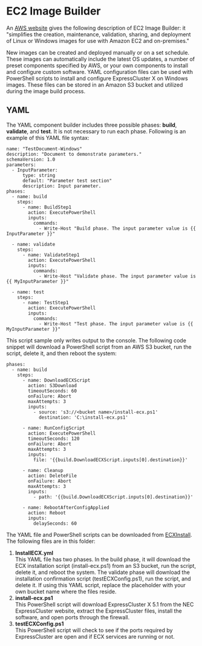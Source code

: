 # EC2 Image Builder
An [AWS website](https://aws.amazon.com/image-builder/faqs/) gives the following description of EC2 Image Builder: it \"simplifies the creation, maintenance, validation, sharing, and deployment of Linux or Windows images for use with Amazon EC2 and on-premises.\"    

New images can be created and deployed manually or on a set schedule. These images can automatically include the latest OS updates, a number of preset components specified by AWS, or your own components to install and configure custom software. YAML configuration files can be used with PowerShell scripts to install and configure ExpressCluster X on Windows images. These files can be stored in an Amazon S3 bucket and utilized during the image build process.

## YAML
The YAML component builder includes three possible phases: **build**, **validate**, and **test**. It is not necessary to run each phase. Following is an example of this YAML file syntax:
```
name: "TestDocument-Windows"
description: "Document to demonstrate parameters."
schemaVersion: 1.0
parameters:
  - InputParameter:
      type: string
      default: "Parameter test section"
      description: Input parameter.
phases:
  - name: build
    steps:
      - name: BuildStep1
        action: ExecutePowerShell
        inputs:
          commands:
            - Write-Host "Build phase. The input parameter value is {{ InputParameter }}"

  - name: validate
    steps:
      - name: ValidateStep1
        action: ExecutePowerShell
        inputs:
          commands:
            - Write-Host "Validate phase. The input parameter value is {{ MyInputParameter }}"

  - name: test
    steps:
      - name: TestStep1
        action: ExecutePowerShell
        inputs:
          commands:
            - Write-Host "Test phase. The input parameter value is {{ MyInputParameter }}"
```
This script sample only writes output to the console. The following code snippet will download a PowerShell script from an AWS S3 bucket, run the script, delete it, and then reboot the system:
```
phases:
  - name: build
    steps:
      - name: DownloadECXScript
        action: S3Download
        timeoutSeconds: 60
        onFailure: Abort
        maxAttempts: 3
        inputs:
          - source: 's3://<bucket name>/install-ecx.ps1'
            destination: 'C:\install-ecx.ps1'

      - name: RunConfigScript
        action: ExecutePowerShell
        timeoutSeconds: 120
        onFailure: Abort
        maxAttempts: 3
        inputs:
          file: '{{build.DownloadECXScript.inputs[0].destination}}'

      - name: Cleanup
        action: DeleteFile
        onFailure: Abort
        maxAttempts: 3
        inputs:
          - path: '{{build.DownloadECXScript.inputs[0].destination}}'

      - name: RebootAfterConfigApplied
        action: Reboot
        inputs:
          delaySeconds: 60
```
The YAML file and PowerShell scripts can be downloaded from [ECXInstall](ECXInstall). The following files are in this folder:    
1. **InstallECX.yml**    
  This YAML file has two phases. In the build phase, it will download the ECX installation script (install-ecx.ps1) from an S3 bucket, run the script, delete it, and reboot the system. The validate phase will download the installation confirmation script (testECXConfig.ps1), run the script, and delete it. If using this YAML script, replace the <bucketname> placeholder with your own bucket name where the files reside.
2. **install-ecx.ps1**    
  This PowerShell script will download ExpressCluster X 5.1 from the NEC ExpressCluster website, extract the ExpressCluster files, install the software, and open ports through the firewall.
3. **testECXConfig.ps1**    
  This PowerShell script will check to see if the ports required by ExpressCluster are open and if ECX services are running or not.
